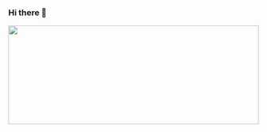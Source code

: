 ### Hi there 👋
<img src="https://thumbs.gfycat.com/BraveOptimalBaleenwhale-size_restricted.gif" height="200px" width="100%" />

